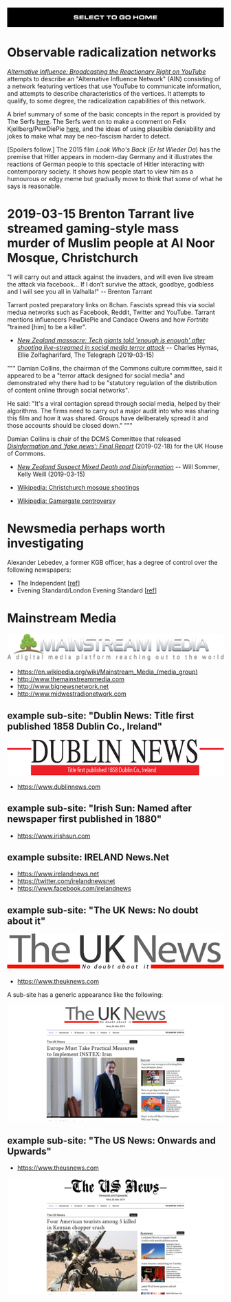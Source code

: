[![](https://raw.githubusercontent.com/wdbm/InfoPeace/master/media/InfoPeace_home.png)](https://github.com/wdbm/InfoPeace/blob/master/README.md)

# Observable radicalization networks

[*Alternative Influence: Broadcasting the Reactionary Right on YouTube*](https://datasociety.net/wp-content/uploads/2018/09/DS_Alternative_Influence.pdf) attempts to describe an "Alternative Influence Network" (AIN) consisting of a network featuring vertices that use YouTube to communicate information, and attempts to describe characteristics of the vertices. It attempts to qualify, to some degree, the radicalization capabilities of this network.

A brief summary of some of the basic concepts in the report is provided by The Serfs [here](https://www.youtube.com/watch?v=HclaKb5LUYY). The Serfs went on to make a comment on Felix Kjellberg/PewDiePie [here](https://www.youtube.com/watch?v=2Orqtf6WgIs), and the ideas of using plausible deniability and jokes to make what may be neo-fascism harder to detect.

[Spoilers follow.] The 2015 film *Look Who's Back* (*Er Ist Wieder Da*) has the premise that Hitler appears in modern-day Germany and it illustrates the reactions of German people to this spectacle of Hitler interacting with contemporary society. It shows how people start to view him as a humourous or edgy meme but gradually move to think that some of what he says is reasonable.

# 2019-03-15 Brenton Tarrant live streamed gaming-style mass murder of Muslim people at Al Noor Mosque, Christchurch

"I will carry out and attack against the invaders, and will even live stream the attack via facebook... If I don’t survive the attack, goodbye, godbless and I will see you all in Valhalla!" -- Brenton Tarrant

Tarrant posted preparatory links on 8chan. Fascists spread this via social medua networks such as Facebook, Reddit, Twitter and YouTube. Tarrant mentions influencers PewDiePie and Candace Owens and how *Fortnite* "trained [him] to be a killer".

- [*New Zealand massacre: Tech giants told 'enough is enough' after shooting live-streamed in social media terror attack*](https://www.telegraph.co.uk/news/2019/03/15/new-zealand-massacre-tech-giants-told-enough-enough-shooting) -- Charles Hymas, Ellie Zolfagharifard, The Telegraph (2019-03-15)

"""
Damian Collins, the chairman of the Commons culture committee, said it appeared to be a "terror attack designed for social media" and demonstrated why there had to be "statutory regulation of the distribution of content online through social networks".

He said: "It's a viral contagion spread through social media, helped by their algorithms. The firms need to carry out a major audit into who was sharing this film and how it was shared. Groups have deliberately spread it and those accounts should be closed down."
"""

Damian Collins is chair of the DCMS Committee that released [*Disinformation and 'fake news': Final Report*](https://publications.parliament.uk/pa/cm201719/cmselect/cmcumeds/1791/1791.pdf) (2019-02-18) for the UK House of Commons.

- [*New Zealand Suspect Mixed Death and Disinformation*](https://www.thedailybeast.com/new-zealand-shooting-brenton-tarrant-tried-to-trick-the-world-in-manifesto-video) -- Will Sommer, Kelly Weill (2019-03-15)

- [Wikipedia: Christchurch mosque shootings](https://en.wikipedia.org/wiki/Christchurch_mosque_shootings)
- [Wikipedia: Gamergate controversy](https://en.wikipedia.org/wiki/Gamergate_controversy)

# Newsmedia perhaps worth investigating

Alexander Lebedev, a former KGB officer, has a degree of control over the following newspapers:

- The Independent [[ref](https://en.wikipedia.org/wiki/The_Independent#2010%E2%80%932016)]
- Evening Standard/London Evening Standard [[ref](https://en.wikipedia.org/wiki/Evening_Standard#Lebedev_takeover)]

# Mainstream Media

![](https://raw.githubusercontent.com/wdbm/InfoPeace/master/media/mainstream-media-logo.png)

- <https://en.wikipedia.org/wiki/Mainstream_Media_(media_group)>
- <http://www.themainstreammedia.com>
- <http://www.bignewsnetwork.net>
- <http://www.midwestradionetwork.com>

## example sub-site: "Dublin News: Title first published 1858 Dublin Co., Ireland"

![](https://raw.githubusercontent.com/wdbm/InfoPeace/master/media/dublin-news.png)

- <https://www.dublinnews.com>

## example sub-site: "Irish Sun: Named after newspaper first published in 1880"

- <https://www.irishsun.com>

## example subsite: IRELAND News.Net

- <https://www.irelandnews.net>
- <https://twitter.com/irelandnewsnet>
- <https://www.facebook.com/irelandnews>

## example sub-site: "The UK News: No doubt about it"

![](https://raw.githubusercontent.com/wdbm/InfoPeace/master/media/the-uk-news.png)

- <https://www.theuknews.com>

A sub-site has a generic appearance like the following:

![](https://raw.githubusercontent.com/wdbm/InfoPeace/master/media/2019-03-05T1826Z_The_UK_News.png)

## example sub-site: "The US News: Onwards and Upwards"

- <https://www.theusnews.com>

![](https://raw.githubusercontent.com/wdbm/InfoPeace/master/media/2019-03-05T1833Z_The_US_News.png)
